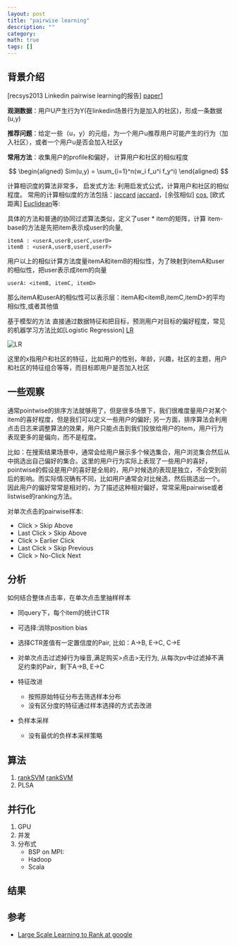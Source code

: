 ```yaml
---
layout: post
title: "pairwise learning"
description: ""
category: 
math: true 
tags: []
---
```


## 背景介绍

[recsys2013 Linkedin pairwise learning的报告] [paper1]

**观测数据**：用户U产生行为Y(在linkedin场景行为是加入的社区)，形成一条数据(u,y)

**推荐问题**：给定一些（u，y）的元组，为一个用户u推荐用户可能产生的行为（加入社区），或者一个用户u是否会加入社区y

**常用方法**：收集用户的profile和偏好， 计算用户和社区的相似程度

$$
\begin{aligned}
Sim(u,y) = \sum_{i=1}^n(w_i f_u^i f_y^i)
\end{aligned} 
$$

计算相识度的算法非常多，
启发式方法: 利用启发式公式，计算用户和社区的相似程度。
常用的计算相似度的方法包括：[jaccard] [jaccard]，[余弦相似] [cos], [欧式距离] [Euclidean]等:

具体的方法和普通的协同过滤算法类似，定义了user * item的矩阵，计算
item-base的方法是先把item表示成user的向量, 

    itemA : <userA,userB,userC,userD>
    itemB : <userA,userB,userE,userF>

用户以上的相似计算方法度量itemA和itemB的相似性，为了映射到itemA和user的相似性，把user表示成item的向量

    userA: <itemB, itemC, itemD>

那么itemA和userA的相似性可以表示层：itemA和<itemB,itemC,itemD>的平均相似性,或者其他值

基于模型的方法 直接通过数据特征和把目标，预测用户对目标的偏好程度，常见的机器学习方法比如[Logistic Regression] [LR]

![LR](http://upload.wikimedia.org/math/8/a/9/8a9c21e683de89ddb61f15262ee9fd3a.png)

这里的x指用户和社区的特征，比如用户的性别，年龄，兴趣，社区的主题，用户和社区的特征组合等等，而目标即用户是否加入社区

## 一些观察

通常pointwise的排序方法就够用了，但是很多场景下，我们很难度量用户对某个item的喜好程度，但是我们可以定义一些用户的偏好;
另一方面，排序算法会利用点击日志来调整算法的效果，用户只能点击到我们投放给用户的item，用户行为表现更多的是偏向，而不是程度。

比如：在搜索结果场景中，通常会给用户展示多个候选集合，用户浏览集合然后从中挑选出自己偏好的集合。这里的用户行为实际上表现了一些用户的喜好，
pointwise的假设是用户的喜好是全局的，用户对候选的表现是独立，不会受到前后的影响。而实际情况确有不同，比如用户通常会对比候选，然后挑选出一个。
因此用户的偏好常常是相对的，为了描述这种相对偏好，常常采用pairwise或者listwise的ranking方法。 

对单次点击的pairwise样本:

- Click > Skip Above
- Last Click > Skip Above
- Click > Earlier Click
- Last Click > Skip Previous
- Click > No-Click Next


## 分析

如何结合整体点击率，在单次点击里抽样样本

- 同query下，每个item的统计CTR
- 可选择:消除position bias
- 选择CTR差值有一定置信度的Pair, 比如：A->B, E->C, C->E
- 对单次点击过滤掉行为噪音,满足购买>点击>无行为, 从每次pv中过滤掉不满足约束的Pair，剩下A->B, E->C
- 特征改进

    - 按照原始特征分布去筛选样本分布
    - 没有区分度的特征通过样本选择的方式去改进

- 负样本采样
    - 没有最优的负样本采样策略

## 算法

1. [rankSVM] [rankSVM]
2. PLSA

## 并行化

1. GPU
2. 并发
3. 分布式
   - BSP on MPI:
   - Hadoop
   - Scala

## 结果

## 参考

- [Large Scale Learning to Rank at google](http://static.googleusercontent.com/external_content/untrusted_dlcp/research.google.com/zh-CN//pubs/archive/35662.pdf)


[paper1]: http://www.slideshare.net/AmitSharma315/pairwise-learning-experiments-with-community-recommendation-on-linkedin
[jaccard]: http://en.wikipedia.org/wiki/Jaccard_index
[LR]: http://en.wikipedia.org/wiki/Logistic_regression
[Euclidean]: http://en.wikipedia.org/wiki/Euclidean_distance#Squared_Euclidean_distance
[cos]: http://en.wikipedia.org/wiki/Cosine_similarity
[rankSVM]: http://www.cs.cornell.edu/people/tj/svm_light/svm_rank.html
